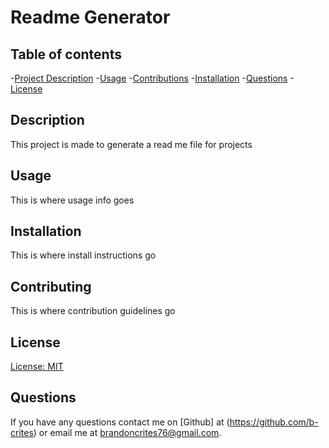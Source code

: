 # Readme Generator

  

  ## Table of contents
  -[Project Description](#description)
  -[Usage](#usage)
  -[Contributions](#contributions)
  -[Installation](#installation)
  -[Questions](#questions)
  -[License](#license)

  ## Description
  This project is made to generate a read me file for projects

  ## Usage
  This is where usage info goes

  ## Installation
  This is where install instructions go

  ## Contributing
  This is where contribution guidelines go
  
  ## License
  [License: MIT](https://img.shields.io/badge/License-MIT-yellow.svg)
  
  ## Questions
  
  
  If you have any questions contact me on [Github] at (https://github.com/b-crites) or email me at brandoncrites76@gmail.com.
